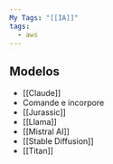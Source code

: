 ```yaml
---
My Tags: "[[IA]]"
tags:
  - aws
---
```

## Modelos 
- [[Claude]]
- Comande e incorpore
- [[Jurassic]]
- [[Llama]] 
- [[Mistral AI]]
- [[Stable Diffusion]]
- [[Titan]]
